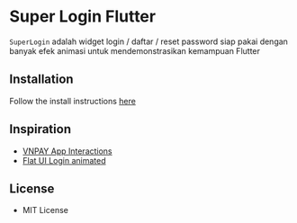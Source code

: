 # Super Login Flutter

`SuperLogin` adalah widget login / daftar / reset password siap pakai dengan banyak efek animasi untuk mendemonstrasikan kemampuan Flutter

## Installation

Follow the install instructions [here](https://pub.dev/packages/super_login#-installing-tab-)

## Inspiration
* [VNPAY App Interactions](https://dribbble.com/shots/3829985-VNPAY-App-Interactions)
* [Flat UI Login animated](https://dribbble.com/shots/1058688-Flat-UI-Login-animated)

## License

* MIT License

[example project]: example/